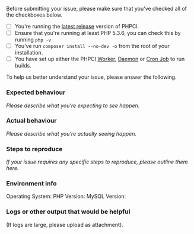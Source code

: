 Before submitting your issue, please make sure that you've checked all of the checkboxes below.

- [ ] You're running the [latest release](https://github.com/Block8/PHPCI/releases/latest) version of PHPCI.
- [ ] Ensure that you're running at least PHP 5.3.6, you can check this by running `php -v`
- [ ] You've run `composer install --no-dev -o` from the root of your installation.
- [ ] You have set up either the PHPCI [Worker](https://github.com/Block8/PHPCI/wiki/Run-Builds-Using-a-Worker), [Daemon](https://github.com/Block8/PHPCI/wiki/Run-Builds-Using-a-Daemon) or [Cron Job](https://github.com/Block8/PHPCI/wiki/Run-Builds-Using-Cron) to run builds.

To help us better understand your issue, please answer the following.

### Expected behaviour

*Please describe what you're expecting to see happen.*

### Actual behaviour

*Please describe what you're actually seeing happen.*

### Steps to reproduce

*If your issue requires any specific steps to reproduce, please outline them here.*

### Environment info
Operating System:
PHP Version:
MySQL Version:

### Logs or other output that would be helpful
(If logs are large, please upload as attachment).
